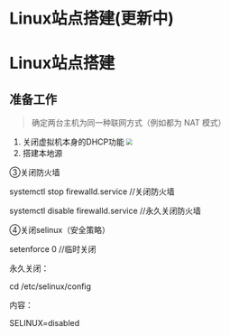 # Linux站点搭建(更新中)


# Linux站点搭建

## 准备工作

> 确定两台主机为同一种联网方式（例如都为 NAT 模式）

1. 关闭虚拟机本身的DHCP功能
   <img src="https://pic.imgdb.cn/item/65280886c458853aeff55130.jpg" style="zoom: 67%;" />
2. 搭建本地源

③关闭防火墙

systemctl stop firewalld.service  //关闭防火墙 

systemctl disable firewalld.service  //永久关闭防火墙

④关闭selinux（安全策略）

setenforce 0 //临时关闭 

永久关闭：

cd /etc/selinux/config 

内容：

SELINUX=disabled
